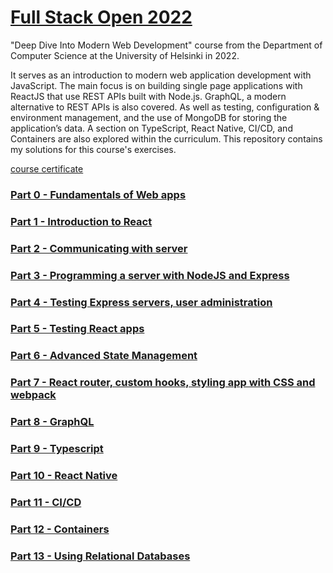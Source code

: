 # [Full Stack Open 2022](https://fullstackopen.com/en/)

"Deep Dive Into Modern Web Development" course from the Department of Computer Science at the University of Helsinki in 2022.

It serves as an introduction to modern web application development with JavaScript. The main focus is on building single page applications with ReactJS that use REST APIs built with Node.js. GraphQL, a modern alternative to REST APIs is also covered. As well as testing, configuration & environment management, and the use of MongoDB for storing the application’s data. A section on TypeScript, React Native, CI/CD, and Containers are also explored within the curriculum. This repository contains my solutions for this course's exercises.

[course certificate]()

### [Part 0 - Fundamentals of Web apps](./part0)

### [Part 1 - Introduction to React](./part1)

### [Part 2 - Communicating with server](./part2)

### [Part 3 - Programming a server with NodeJS and Express](./part3)

### [Part 4 - Testing Express servers, user administration](./part4)

### [Part 5 - Testing React apps](./part5)

### [Part 6 - Advanced State Management](./part6)

### [Part 7 - React router, custom hooks, styling app with CSS and webpack](./part7)

### [Part 8 - GraphQL](./part8)

### [Part 9 - Typescript](./part9)

### [Part 10 - React Native](./part10)

### [Part 11 - CI/CD](./part11)

### [Part 12 - Containers](./part12)

### [Part 13 - Using Relational Databases](./part13)
